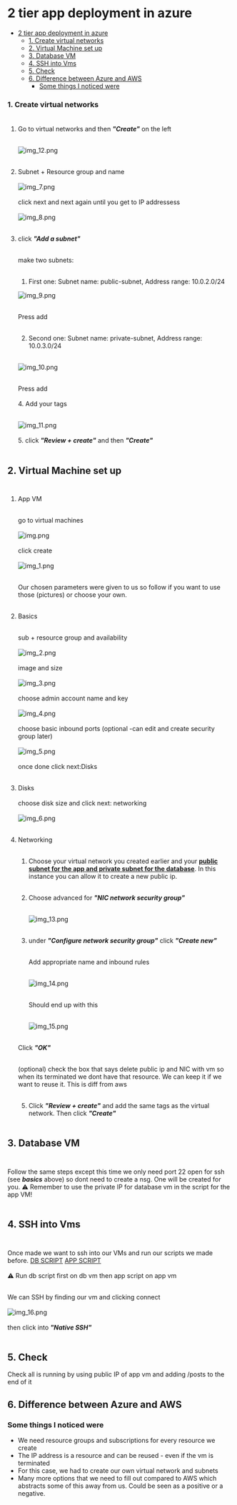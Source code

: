 # 2 tier app deployment in azure

- [2 tier app deployment in azure](#2-tier-app-deployment-in-azure)
    - [1. Create virtual networks ](#1-create-virtual-networks-)
  - [2. Virtual Machine set up ](#2-virtual-machine-set-up-)
  - [3. Database VM ](#3-database-vm-)
  - [4. SSH into Vms ](#4-ssh-into-vms-)
  - [5. Check](#5-check)
  - [6. Difference between Azure and AWS](#6-difference-between-azure-and-aws)
    - [Some things I noticed were](#some-things-i-noticed-were)


### 1. Create virtual networks <br><br>
   1. Go to virtual networks and then ***"Create"*** on the left <br><br>

      ![img_12.png](images/img_12.png) <br><br>

   2. Subnet + Resource group and name <br><br>
   ![img_7.png](images/img_7.png) <br><br>
   click next and next again until you get to IP addressess<br><br>
   ![img_8.png](images/img_8.png) <br><br>
   3. click ***"Add a subnet"***<br><br>
   
      make two subnets:<br><br>
      1. First one: Subnet name: public-subnet, Address range: 10.0.2.0/24

       ![img_9.png](images/img_9.png) <br><br>

       Press add <br><br>

       2. Second one: Subnet name: private-subnet, Address range: 10.0.3.0/24 <br><br>

        ![img_10.png](images/img_10.png) <br><br>

        Press add<br><br>
    4. Add your tags  <br><br>

        ![img_11.png](images/img_11.png) <br><br>
    5. click ***"Review + create"***  and then ***"Create"*** <br><br>

## 2. Virtual Machine set up <br><br>
   1. App VM <br><br>

         go to virtual machines <br><br>
         ![img.png](images/img.png) <br><br>
         click create <br><br>
         ![img_1.png](images/img_1.png) <br><br>
    
         Our chosen parameters were given to us so follow if you want to use those (pictures) or choose your own. <br><br>
   
   2. Basics <br><br>

         sub + resource group and availability <br><br>
         ![img_2.png](images/img_2.png) <br><br>
         image and size <br><br>
         ![img_3.png](images/img_3.png) <br><br>
         choose admin account name and key <br><br>
         ![img_4.png](images/img_4.png) <br><br>
         choose basic inbound ports (optional -can edit and create security group later) <br><br>
         ![img_5.png](images/img_5.png) <br><br>
         once done click next:Disks <br><br>
   3. Disks <br><br>
         choose disk size and click next: networking <br><br>
      ![img_6.png](images/img_6.png) <br><br>
   4. Networking <br><br>
      1. Choose your virtual network you created earlier and your **<ins> public subnet for the app and private subnet for the database**. In this instance you can allow it to create a new public ip. <br><br>
      2. Choose advanced for ***"NIC network security group"*** <br><br>

          ![img_13.png](images/img_13.png) <br><br>
      3. under ***"Configure network security group"*** click ***"Create new"*** <br><br>

            Add appropriate name and inbound rules <br><br>

          ![img_14.png](images/img_14.png) <br><br>

           Should end up with this <br><br>

           ![img_15.png](images/img_15.png) <br><br>

       Click ***"OK"*** <br><br>

       (optional) check the box that says delete public ip and NIC with vm so when its terminated we dont have that resource. We can keep it if we want to reuse it. This is diff from aws <br><br>

       5. Click ***"Review + create"*** and add the same tags as the virtual network. Then click ***"Create"*** <br><br> 

## 3. Database VM <br><br>

Follow the same steps except this time we only need port 22 open for ssh (see ***basics*** above) so dont need to create a nsg. One will be created for you. :warning: Remember to use the private IP for database vm in the script for the app VM! <br><br>

## 4. SSH into Vms <br><br>

Once made we want to ssh into our VMs and run our scripts we made before. [DB SCRIPT](https://github.com/dahm641/tech258_cloud/blob/main/linux/app/db_script.sh) [APP SCRIPT](https://github.com/dahm641/tech258_cloud/blob/main/linux/app/app_script.sh) <br><br>
:warning: Run db script first on db vm then app script on app vm <br><br>

We can SSH by finding our vm and clicking connect <br><br>
![img_16.png](images/img_16.png) <br><br>
then click into ***"Native SSH"*** <br><br> 

## 5. Check

Check all is running by using public IP of app vm and adding /posts to the end of it

## 6. Difference between Azure and AWS

### Some things I noticed were
- We need resource groups and subscriptions for every resource we create
- The IP address is a resource and can be reused - even if the vm is terminated 
- For this case, we had to create our own virtual network and subnets
- Many more options that we need to fill out compared to AWS which abstracts some of this away from us. Could be seen as a positive or a negative.